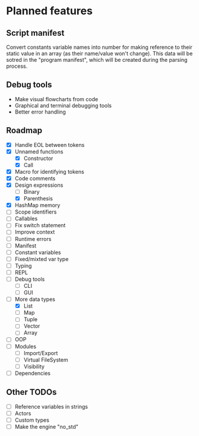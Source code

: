 # Planned features

## Script manifest

Convert constants variable names into number for making reference to their static value in an array (as their name/value won't change).
This data will be sotred in the "program manifest", which will be created during the parsing process.

## Debug tools

- Make visual flowcharts from code
- Graphical and terminal debugging tools
- Better error handling

## Roadmap

- [X] Handle EOL between tokens
- [X] Unnamed functions
  - [X] Constructor
  - [X] Call
- [X] Macro for identifying tokens
- [X] Code comments
- [X] Design expressions
  - [ ] Binary
  - [X] Parenthesis
- [X] HashMap memory
- [ ] Scope identifiers
- [ ] Callables
- [ ] Fix switch statement
- [ ] Improve context
- [ ] Runtime errors
- [ ] Manifest
- [ ] Constant variables
- [ ] Fixed/mixted var type
- [ ] Typing
- [ ] REPL
- [ ] Debug tools
  - [ ] CLI
  - [ ] GUI
- [ ] More data types
  - [X] List
  - [ ] Map
  - [ ] Tuple
  - [ ] Vector
  - [ ] Array
- [ ] OOP
- [ ] Modules
  - [ ] Import/Export
  - [ ] Virtual FileSystem
  - [ ] Visibility
- [ ] Dependencies

## Other TODOs

- [ ] Reference variables in strings
- [ ] Actors
- [ ] Custom types
- [ ] Make the engine "no_std"
